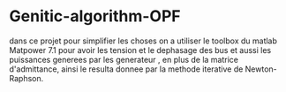 # Genitic-algorithm-OPF
dans ce projet pour simplifier les choses on a utiliser le toolbox du matlab Matpower 7.1 
pour avoir les tension et le dephasage des bus et aussi les puissances generees par 
les generateur , en plus  de la  matrice d'admittance, ainsi le resulta donnee par la 
methode iterative de Newton-Raphson.
